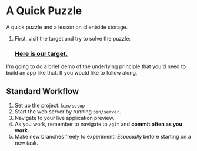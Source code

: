 # A Quick Puzzle

A quick puzzle and a lesson on clientside storage.

 1. First, visit the target and try to solve the puzzle:

    ### [Here is our target.](https://a-quick-puzzle.herokuapp.com/)

I'm going to do a brief demo of the underlying principle that you'd need to build an app like that. If you would like to follow along,

## Standard Workflow

 1. Set up the project: `bin/setup`
 1. Start the web server by running `bin/server`.
 1. Navigate to your live application preview.
 1. As you work, remember to navigate to `/git` and **commit often as you work.**
 1. Make new branches freely to experiment! _Especially_ before starting on a new task.
